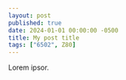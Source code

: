```yaml
---
layout: post
published: true
date: 2024-01-01 00:00:00 -0500
title: My post title
tags: ["6502", Z80]
---
```

Lorem ipsor.